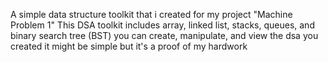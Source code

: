 A simple data structure toolkit that i created for my project "Machine Problem 1"
This DSA toolkit includes array, linked list, stacks, queues, and binary search tree (BST)
you can create, manipulate, and view the dsa you created
it might be simple but it's a proof of my hardwork
